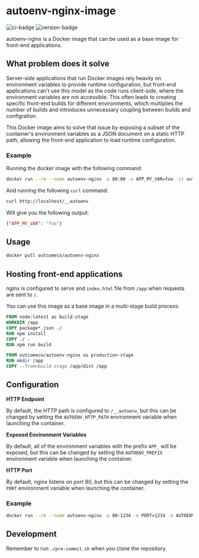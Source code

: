 # autoenv-nginx-image
![ci-badge](https://github.com/outcome-co/autoenv-nginx-image/workflows/Check/badge.svg) ![version-badge](https://img.shields.io/badge/version-0.2.0-brightgreen)

autoenv-nginx is a Docker image that can be used as a base image for front-end applications.

## What problem does it solve

Server-side applications that run Docker images rely heavily on environment variables to provide runtime configuration, but front-end applications can't use this model as the code runs client-side, where the environment variables are not accessible. This often leads to creating specific front-end builds for different environments, which multiplies the number of builds and introduces unnecessary coupling between builds and configration.

This Docker image aims to solve that issue by exposing a subset of the container's environment variables as a JSON document on a static HTTP path, allowing the front-end application to load runtime configuration.

### Example

Running the docker image with the following command:

```sh
docker run --rm --name autoenv-nginx -p 80:80 -e APP_MY_VAR=foo -it outcomeco/autoenv-nginx:latest
```

And running the following `curl` command:

```sh
curl http://localhost/__autoenv
````

Will give you the following output:

```json
{"APP_MY_VAR": "foo"}
```

## Usage

```sh
docker pull outcomeco/autoenv-nginx
```

## Hosting front-end applications

nginx is configured to serve and `index.html` file from `/app` when requests are sent to `/`.

You can use this image as a base image in a multi-stage build process:

```Dockerfile
FROM node:latest as build-stage
WORKDIR /app
COPY package*.json ./
RUN npm install
COPY ./ .
RUN npm run build

FROM outcomeco/autoenv-nginx as production-stage
RUN mkdir /app
COPY --from=build-stage /app/dist /app
```

## Configuration

**HTTP Endpoint**

By default, the HTTP path is configured to `/__autoenv`, but this can be changed by setting the `AUTOENV_HTTP_PATH` environment variable when launching the container.

**Exposed Environment Variables**

By default, all of the environment variables with the prefix `APP_` will be exposed, but this can be changed by setting the `AUTOENV_PREFIX` environment variable when launching the container.

**HTTP Port**

By default, nginx listens on port 80, but this can be changed by setting the `PORT` environment variable when launching the container.

### Example
```sh
docker run --rm --name autoenv-nginx -p 80:1234 -e PORT=1234 -e AUTOENV_PREFIX=FOO_ -e AUTOENV_HTTP_PATH=/__foovars -it outcomeco/autoenv-nginx:latest
```

## Development

Remember to run `./pre-commit.sh` when you clone the repository.
